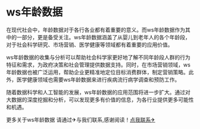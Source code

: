 # ws年龄数据

在现代社会中，年龄数据对于各行各业都有着重要的意义。而ws年龄数据作为其中的一部分，更是备受关注。ws年龄数据涵盖了从婴儿到老年人的各个年龄段，对于社会科学研究、市场营销、医学健康等领域都有着重要的应用价值。

ws年龄数据的收集与分析可以帮助社会科学家更好地了解不同年龄段人群的行为特征和需求，为政府决策和社会管理提供数据支持。同时，在市场营销领域，ws年龄数据也被广泛运用，帮助企业更精准地定位目标消费群体，制定营销策略。此外，医学健康领域也需要ws年龄数据来进行疾病流行病学调查和预防工作。

随着数据科学和人工智能的发展，ws年龄数据的应用范围将进一步扩大。通过对大数据的深度挖掘和分析，可以发现更多有价值的信息，为各行业提供更多可能性和机遇。

更多关于ws年龄数据 请通过✈与我们联系,感谢阅读！[点我联系✈](https://pro.k02.cc)